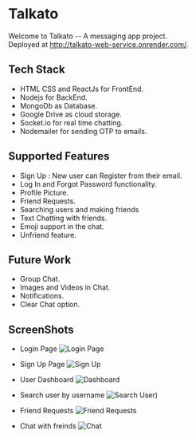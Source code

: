 # Talkato #

Welcome to Talkato -- A messaging app project.  
Deployed at  <http://talkato-web-service.onrender.com/>.


## Tech Stack ##

* HTML CSS and ReactJs for FrontEnd.
* Nodejs for BackEnd.
* MongoDb as Database.
* Google Drive as cloud storage.
* Socket.io for real time chatting.
* Nodemailer for sending OTP to emails.

## Supported Features ##

* Sign Up : New user can Register from their email.
* Log In and Forgot Password functionality.
* Profile Picture.
* Friend Requests.
* Searching users and making friends
* Text Chatting with friends.
* Emoji support in the chat.
* Unfriend feature.

## Future Work ##
* Group Chat.
* Images and Videos in Chat.
* Notifications.
* Clear Chat option.

## ScreenShots ##
* Login Page
![Login Page](https://user-images.githubusercontent.com/89623554/213961762-ba505572-90bf-4884-91ff-f0855c308309.png)

* Sign Up Page
![Sign Up](https://user-images.githubusercontent.com/89623554/213961769-cbab76ac-d24d-4911-a4b0-8ec39e57a00d.png)

* User Dashboard
![Dashboard](https://user-images.githubusercontent.com/89623554/213961771-21dbcd4e-9dee-4c52-8b94-70408b3e0a7a.png)

* Search user by username
![Search User)](https://user-images.githubusercontent.com/89623554/213961779-e59e3c47-e281-4207-a118-1730a176f774.png)

* Friend Requests
![Friend Requests](https://user-images.githubusercontent.com/89623554/213961780-ab94374c-b063-44ac-9213-3753e0eea747.png)

* Chat with freinds
![Chat](https://github.com/itsyashpal2021/Talkato/assets/89623554/08620896-a38f-4582-8721-ad3f35dbc788)
